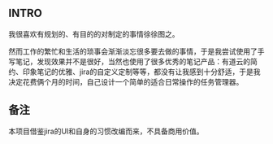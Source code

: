 
 ## INTRO

我很喜欢有规划的、有目的的对制定的事情徐徐图之。

然而工作的繁忙和生活的琐事会渐渐淡忘很多要去做的事情，于是我尝试使用了手写笔记，发现效果并不是很好，当然也使用了很多优秀的笔记产品：有道云的简约、印象笔记的优雅、jira的自定义定制等等，都没有让我感到十分舒适，于是我决定花费俩个月的时间，自己设计一个简单的适合日常操作的任务管理器。

## 备注

本项目借鉴jira的UI和自身的习惯改编而来，不具备商用价值。
